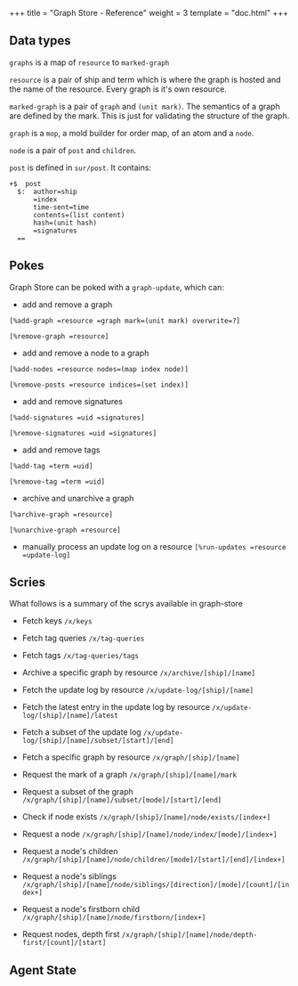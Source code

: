 +++
title = "Graph Store - Reference"
weight = 3
template = "doc.html"
+++

## Data types

`graphs` is a map of `resource` to `marked-graph`

`resource` is a pair of ship and term which is where the graph is hosted and the name of the resource. Every graph is it's own resource.

`marked-graph` is a pair of `graph` and `(unit mark)`. The semantics of a graph are defined by the mark. This is just for validating the structure of the graph.

`graph` is a `mop`, a mold builder for order map, of an atom and a `node`.

`node` is a pair of `post` and `children`.

`post` is defined in `sur/post`. It contains:

```hoon
+$  post
  $:  author=ship
      =index
      time-sent=time
      contents=(list content)
      hash=(unit hash)
      =signatures
  ==
```

## Pokes

Graph Store can be poked with a `graph-update`, which can:

- add and remove a graph

`[%add-graph =resource =graph mark=(unit mark) overwrite=?]`

`[%remove-graph =resource]`

- add and remove a node to a graph

`[%add-nodes =resource nodes=(map index node)]`

`[%remove-posts =resource indices=(set index)]`

- add and remove signatures

`[%add-signatures =uid =signatures]`

`[%remove-signatures =uid =signatures]`

- add and remove tags

`[%add-tag =term =uid]`

`[%remove-tag =term =uid]`

- archive and unarchive a graph

`[%archive-graph =resource]`

`[%unarchive-graph =resource]`

- manually process an update log on a resource
  `[%run-updates =resource =update-log]`

## Scries

What follows is a summary of the scrys available in graph-store

<!-- enhancement: add examples -->

- Fetch keys
  `/x/keys`

- Fetch tag queries
  `/x/tag-queries`

- Fetch tags
  `/x/tag-queries/tags`

- Archive a specific graph by resource
  `/x/archive/[ship]/[name]`

- Fetch the update log by resource
  `/x/update-log/[ship]/[name]`

- Fetch the latest entry in the update log by resource
  `/x/update-log/[ship]/[name]/latest`

- Fetch a subset of the update log
  `/x/update-log/[ship]/[name]/subset/[start]/[end]`

- Fetch a specific graph by resource
  `/x/graph/[ship]/[name]`

- Request the mark of a graph
  `/x/graph/[ship]/[name]/mark`

- Request a subset of the graph
  `/x/graph/[ship]/[name]/subset/[mode]/[start]/[end]`

- Check if node exists
  `/x/graph/[ship]/[name]/node/exists/[index+]`

- Request a node
  `/x/graph/[ship]/[name]/node/index/[mode]/[index+]`

- Request a node's children
  `/x/graph/[ship]/[name]/node/children/[mode]/[start]/[end]/[index+]`

- Request a node's siblings
  `/x/graph/[ship]/[name]/node/siblings/[direction]/[mode]/[count]/[index+]`

- Request a node's firstborn child
  `/x/graph/[ship]/[name]/node/firstborn/[index+]`

- Request nodes, depth first
  `/x/graph/[ship]/[name]/node/depth-first/[count]/[start]`

## Agent State
